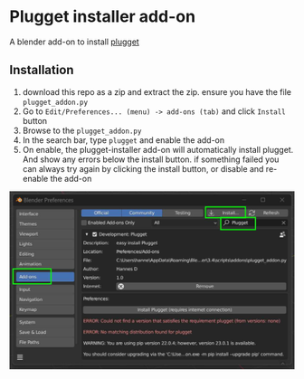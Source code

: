 # Plugget installer add-on
A blender add-on to install [plugget](https://github.com/hannesdelbeke/plugget)

## Installation
1. download this repo as a zip and extract the zip. ensure you have the file `plugget_addon.py`
2. Go to `Edit/Preferences... (menu) -> add-ons (tab)` and click `Install` button
3. Browse to the `plugget_addon.py`
4. In the search bar, type `plugget` and enable the add-on
5. On enable, the plugget-installer add-on will automatically install plugget. And show any errors below the install button.
if something failed you can always try again by clicking the install button, or disable and re-enable the add-on

![installation instructions screenshot](install_addon.jpg)
